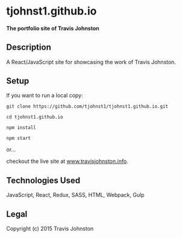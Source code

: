 # tjohnst1.github.io
#### The portfolio site of Travis Johnston

## Description
A React/JavaScript site for showcasing the work of Travis Johnston.

## Setup
If you want to run a local copy:

`git clone https://github.com/tjohnst1/tjohnst1.github.io.git`

`cd tjohnst1.github.io`

`npm install`   

`npm start`

or...

checkout the live site at www.travisjohnston.info.

## Technologies Used
JavaScript, React, Redux, SASS, HTML, Webpack, Gulp

## Legal
Copyright (c) 2015 Travis Johnston
